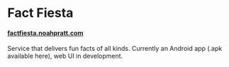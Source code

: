 # Fact Fiesta
#### [factfiesta.noahpratt.com](https://factfiesta.noahpratt.com)
Service that delivers fun facts of all kinds. Currently an Android app (.apk available here), web UI in development.

